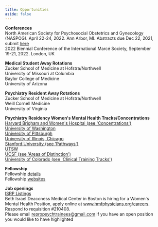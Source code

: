 ```yaml
---
title: Opportunities
aside: false
---
```


**Conferences**\
North American Society for Psychosocial Obstetrics and Gynecology (NASPOG). April 22-24, 2022. Ann Arbor, MI. Abstracts due Dec 22, 2021, submit [here](https://www.naspog.org/Abstracts-2022)\
2022 Biennial Conference of the International Marcé Society, September 19-21, 2022. London, UK

**Medical Student Away Rotations**\
Zucker School of Medicine at Hofstra/Northwell\
University of Missouri at Columbia\
Baylor College of Medicine\
University of Arizona

**Psychiatry Resident Away Rotations**\
Zucker School of Medicine at Hofstra/Northwell\
Weill Cornell Medicine\
University of Virginia

**Psychiatry Residency Women's Mental Health Tracks/Concentrations**\
[Harvard Brigham and Women's Hospital (see 'Concentrations')](http://www.bwhhmspsychiatry.org/residency-elements/residency-tracks-and-concentrations/#1474911438668-23a7e244-05a3)\
[University of Washington](http://depts.washington.edu/psychres/wordpress/perinatal-psychiatry-pathway/)\
[University of Pittsburgh](https://www.psychiatry.pitt.edu/educationtraining/residency-fellowships/training-pathways-initiatives/womens-mental-health-area)\
[University of Illinois, Chicago](https://www.psych.uic.edu/education/general-psychiatry-residency/subspecialty-training/womens-mental-health)\
[Stanford University (see 'Pathways')](https://med.stanford.edu/psychiatry/residents/learn.html#pathways)\
[UTSW](https://www.utsouthwestern.edu/education/medical-school/departments/psychiatry/education-and-training/residency-program/wmh-concentration.html)\
[UCSF (see 'Areas of Distinction')](https://psychiatry.ucsf.edu/rtp/highlights)\
[University of Colorado (see 'Clinical Training Tracks')](https://medschool.cuanschutz.edu/psychiatry/education/psychiatryresidency/researchclinicaltraining)

**Fellowship**\
Fellowship [details](https://static1.squarespace.com/static/5e4ca15c7c30900b8e13a44d/t/5fb028e148fd365a10e5facb/1605380323191/Fellowship+Programs+2020+Final_10.26.20.pdf)\
Fellowship [websites](https://reproductivepsychiatry.com/fellowship-programs/)

**Job openings**\
[ISRP Listings](https://reproductivepsychiatry.com/reproductive-psychiatrist-jobs/)\
Beth Israel Deaconess Medical Center in Boston is hiring for a Women's Mental Health Position, apply online at www.hmfphysicians.org/careers. Respond to requisition #210408.\
Please email repropsychtrainees@gmail.com if you have an open position you would like to have highlighted 
